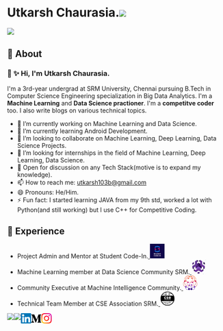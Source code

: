 # Utkarsh Chaurasia.<img src="https://github.com/TheDudeThatCode/TheDudeThatCode/blob/master/Assets/Mario_Hello_Big.gif" width="30px">
<p align="left"><img width=200px src="https://media.giphy.com/media/l41lJ8ywG1ncm9FXW/giphy.gif"></p>

## 🧐 About


### 👋 ✨ Hi, I'm Utkarsh Chaurasia.


I'm a 3rd-year undergrad at SRM University, Chennai pursuing B.Tech in Computer Science Engineering specialization in Big Data Analytics. I'm a **Machine Learning** and **Data Science practioner**. I'm a **competitve coder** too. I also write blogs on various technical topics.

- 🔭 I’m currently working on Machine Learning and Data Science.
- 🌱 I’m currently learning Android Development.
- 👯 I’m looking to collaborate on Machine Learning, Deep Learning, Data Science Projects.
- 🤔 I’m looking for internships in the field of Machine Learning, Deep Learning, Data Science.
- 💬 Open for discussion on any Tech Stack(motive is to expand my knowledge). 
- 📫 How to reach me: utkarsh103b@gmail.com
- 😄 Pronouns: He/Him.
- ⚡ Fun fact: I started learning JAVA from my 9th std, worked a lot with Python(and still working) but I use C++ for Competitive Coding.


## 👯 Experience



- Project Admin and Mentor at Student Code-In.<a href="https://scodein.tech/">
    <img width="34px" src="https://github.com/UtkarshChaurasia/UtkarshChaurasia/blob/master/Assets/Icons/sci.jpeg" >
  </a>
- Machine Learning member at Data Science Community SRM.<a href="https://dscommunity.in/">
    <img width="34px" src="https://github.com/UtkarshChaurasia/UtkarshChaurasia/blob/master/Assets/Icons/dsc.jpeg" >
  </a>
- Community Executive at Machine Intelligence Community.<a href="https://srm-mic.in/">
    <img width="34px" src="https://github.com/UtkarshChaurasia/UtkarshChaurasia/blob/master/Assets/Icons/mic2.png" >
  </a>
- Technical Team Member at CSE Association SRM.<a href="https://www.linkedin.com/company/cse-association-srm/">
    <img width="34px" src="https://github.com/UtkarshChaurasia/UtkarshChaurasia/blob/master/Assets/Icons/csea.jpeg" >
  </a>



<p valign="middle" >
  <img align="left" src="https://github-readme-stats.vercel.app/api?username=UtkarshChaurasia&show_icons=true&line_height=24&theme=dark&count_private=true&include_all_commits=true&custom_title=%23%20GitHub%20Stats%20%E2%9C%85" />
</p>

<p valign="middle">
  <img align="left" src="https://github-readme-stats.vercel.app/api/top-langs/?username=sneakysensei&theme=dark&layout=compact&langs_count=10&custom_title=%23%20Most%20Used%20Languages%20%F0%9F%91%A8%F0%9F%8F%BD%E2%80%8D%F0%9F%92%BB&card_width=445" />
</p>
    
<a href="https://www.linkedin.com/in/utkarsh-chaurasia-a4b76a17b/">
    <img align="left" alt="Utkarsh Chaurasia | Linkedin" width="24px" src="https://github.com/UtkarshChaurasia/UtkarshChaurasia/blob/master/Assets/Icons/Linkedin.svg" />
  </a>
  
  
  <a href="https://medium.com/@utkarsh103b">
    <img align="left" alt="Utkarsh Chaurasia | Medium" width="24px" src="https://github.com/UtkarshChaurasia/UtkarshChaurasia/blob/master/Assets/Icons/medium.svg" />
  </a>
  
  <a href="https://www.instagram.com/utkarsh_chaurasia.12/?hl=en">
    <img align="left" alt="Utkarsh Chaurasia | Instagram" width="24px" src="https://github.com/UtkarshChaurasia/UtkarshChaurasia/blob/master/Assets/Icons/Instagram.svg" />
  </a>
